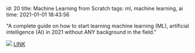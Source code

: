 id: 20
title: Machine Learning from Scratch
tags: ml, machine learning, ai
time: 2021-01-01 18:43:56

"A complete guide on how to start learning machine learning (ML), artificial intelligence (AI) in 2021 without ANY background in the field."

![](http://localhost/bkmks_fotos/pics/120)
[LINK](https://github.com/louisfb01/start-machine-learning-in-2020)